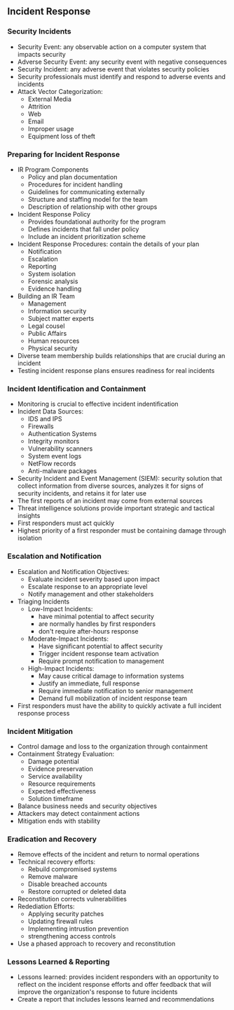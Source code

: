 ## Incident Response

### Security Incidents
* Security Event: any observable action on a computer system that impacts security
* Adverse Security Event: any security event with negative consequences
* Security Incident: any adverse event that violates security policies
* Security professionals must identify and respond to adverse events and incidents
* Attack Vector Categorization:
    * External Media
    * Attrition
    * Web
    * Email
    * Improper usage
    * Equipment loss of theft
    
### Preparing for Incident Response
* IR Program Components
    * Policy and plan documentation
    * Procedures for incident handling
    * Guidelines for communicating externally
    * Structure and staffing model for the team
    * Description of relationship with other groups
* Incident Response Policy
    * Provides foundational authority for the program
    * Defines incidents that fall under policy
    * Include an incident prioritization scheme
* Incident Response Procedures: contain the details of your plan
    * Notification
    * Escalation 
    * Reporting
    * System isolation
    * Forensic analysis
    * Evidence handling
* Building an IR Team
    * Management
    * Information security
    * Subject matter experts
    * Legal cousel
    * Public Affairs
    * Human resources
    * Physical security
* Diverse team membership builds relationships that are crucial during an incident
* Testing incident response plans ensures readiness for real incidents

### Incident Identification and Containment
* Monitoring is crucial to effective incident indentification
* Incident Data Sources:
    * IDS and IPS
    * Firewalls
    * Authentication Systems
    * Integrity monitors
    * Vulnerability scanners
    * System event logs
    * NetFlow records
    * Anti-malware packages
* Security Incident and Event Management (SIEM): security solution that collect information from diverse sources, analyzes it for signs of security incidents, and retains it for later use
* The first reports of an incident may come from external sources
* Threat intelligence solutions provide important strategic and tactical insights
* First responders must act quickly
* Highest priority of a first responder must be containing damage through isolation

### Escalation and Notification
* Escalation and Notification Objectives:
    * Evaluate incident severity based upon impact
    * Escalate response to an appropriate level
    * Notify management and other stakeholders
* Triaging Incidents
    * Low-Impact Incidents:
        * have minimal potential to affect security
        * are normally handles by first responders
        * don't require after-hours response
    * Moderate-Impact Incidents:
        * Have significant potential to affect security
        * Trigger incident response team activation
        * Require prompt notification to management
    * High-Impact Incidents:
        * May cause critical damage to information systems
        * Justify an immediate, full response
        * Require immediate notification to senior management
        * Demand full mobilization of incident response team
* First responders must have the ability to quickly activate a full incident response process

### Incident Mitigation
* Control damage and loss to the organization through containment
* Containment Strategy Evaluation:
    * Damage potential
    * Evidence preservation
    * Service availability
    * Resource requirements
    * Expected effectiveness
    * Solution timeframe
* Balance business needs and security objectives
* Attackers may detect containment actions
* Mitigation ends with stability

### Eradication and Recovery
* Remove effects of the incident and return to normal operations
* Technical recovery efforts:
    * Rebuild compromised systems
    * Remove malware
    * Disable breached accounts
    * Restore corrupted or deleted data
* Reconstitution corrects vulnerabilities
* Redediation Efforts:
    * Applying security patches
    * Updating firewall rules
    * Implementing intrustion prevention
    * strengthening access controls
* Use a phased approach to recovery and reconstitution

### Lessons Learned & Reporting
* Lessons learned: provides incident responders with an opportunity to reflect on the incident response efforts and offer feedback that will improve the organization's response to future incidents
* Create a report that includes lessons learned and recommendations

    
